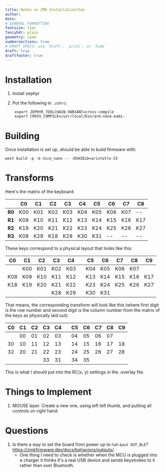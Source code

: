 ```yaml
---
title: Notes on ZMK Installation/Use
author:
date:
# GENERAL FORMATTING
fontsize: 11pt
fancyhdr: plain
geometry: ipad
numbersections: true
# DRAFT SPECS: use `draft`, `print`, or `hide`
draft: true
draftfooter: true
---
```


# Installation

1. Install zephyr

2. Put the following in `.zshrc`:

        export ZEPHYR_TOOLCHAIN_VARIANT=cross-compile
        export CROSS_COMPILE=/usr/local/bin/arm-none-eabi-

# Building

Once installation is set up, should be able to build firmware with:

    west build -p -b nice_nano -- -DSHIELD=aristotle-33

# Transforms

Here's the matrix of the keyboard:

|        | **C0** | **C1** | **C2** | **C3** | **C4** | **C5** | **C6** | **C7** | **C8** |
|--------|--------|--------|--------|--------|--------|--------|--------|--------|--------|
| **R0** | K00    | K01    | K02    | K03    | K04    | K05    | K06    | K07    | --     |
| **R1** | K09    | K10    | K11    | K12    | K13    | K14    | K15    | K16    | K17    |
| **R2** | K19    | K20    | K21    | K22    | K23    | K24    | K25    | K26    | K27    |
| **R3** | K08    | K29    | K18    | K28    | K30    | K31    | --     | --     | --     |

These keys correspond to a physical layout that looks like this:

| **C0** | **C1** | **C2** | **C3** | **C4** |  | **C5** | **C6** | **C7** | **C8** | **C9** |
|--------|--------|--------|--------|--------|--|--------|--------|--------|--------|--------|
|        | K00    | K01    | K02    | K03    |  | K04    | K05    | K06    | K07    |        |
| K08    | K09    | K10    | K11    | K12    |  | K13    | K14    | K15    | K16    | K17    |
| K18    | K19    | K20    | K21    | K22    |  | K23    | K24    | K25    | K26    | K27    |
|        |        |        | K28    | K29    |  | K30    | K31    |        |        |        |

That means, the corresponding transform will look like this (where first digit is the row number and second digit is the column number from the matrix of the keys as physically laid out):

| **C0** | **C1** | **C2** | **C3** | **C4** |  | **C5** | **C6** | **C7** | **C8** | **C9** |
|--------|--------|--------|--------|--------|--|--------|--------|--------|--------|--------|
|        | 00     | 01     | 02     | 03     |  | 04     | 05     | 06     | 07     |        |
| 30     | 10     | 11     | 12     | 13     |  | 14     | 15     | 16     | 17     | 18     |
| 32     | 20     | 21     | 22     | 23     |  | 24     | 25     | 26     | 27     | 28     |
|        |        |        | 33     | 31     |  | 34     | 35     |        |        |        |

This is what I should put into the RC(x, y) settings in the .overlay file.

# Things to Implement

1. MOUSE layer. Create a new one, using left left thumb, and putting all controls on right hand.

# Questions

1. Is there a way to set the board from power up to run `&out OUT_BLE`? <https://zmkfirmware.dev/docs/behaviors/outputs/>
    - One thing I need to check is whether when the MCU is plugged into a charger it thinks it's a real USB device and sends keystrokes to it rather than over Bluetooth.
